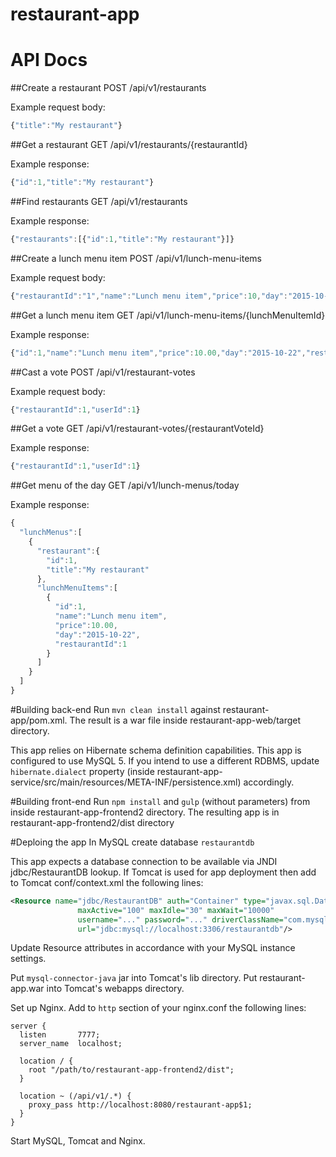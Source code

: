 # restaurant-app

# API Docs

##Create a restaurant
POST /api/v1/restaurants

Example request body:
```javascript
{"title":"My restaurant"}
```

##Get a restaurant
GET /api/v1/restaurants/{restaurantId}

Example response:
```javascript
{"id":1,"title":"My restaurant"}
```

##Find restaurants
GET /api/v1/restaurants

Example response:
```javascript
{"restaurants":[{"id":1,"title":"My restaurant"}]}
```

##Create a lunch menu item
POST /api/v1/lunch-menu-items

Example request body:
```javascript
{"restaurantId":"1","name":"Lunch menu item","price":10,"day":"2015-10-22T23:56:10+03:00"}
```

##Get a lunch menu item
GET /api/v1/lunch-menu-items/{lunchMenuItemId}

Example response:
```javascript
{"id":1,"name":"Lunch menu item","price":10.00,"day":"2015-10-22","restaurantId":1}
```

##Cast a vote
POST /api/v1/restaurant-votes

Example request body:
```javascript
{"restaurantId":1,"userId":1}
```

##Get a vote
GET /api/v1/restaurant-votes/{restaurantVoteId}

Example response:
```javascript
{"restaurantId":1,"userId":1}
```

##Get menu of the day
GET /api/v1/lunch-menus/today

Example response:
```javascript
{
  "lunchMenus":[
    {
      "restaurant":{
        "id":1,
        "title":"My restaurant"
      },
      "lunchMenuItems":[
        {
          "id":1,
          "name":"Lunch menu item",
          "price":10.00,
          "day":"2015-10-22",
          "restaurantId":1
        }
      ]
    }
  ]
}
```


#Building back-end
Run ```mvn clean install``` against restaurant-app/pom.xml. The result is a war file inside restaurant-app-web/target directory.

This app relies on Hibernate schema definition capabilities. This app is configured to use MySQL 5. If you intend to use a different RDBMS, update ```hibernate.dialect``` property (inside restaurant-app-service/src/main/resources/META-INF/persistence.xml) accordingly.

#Building front-end
Run ```npm install``` and ```gulp``` (without parameters) from inside restaurant-app-frontend2 directory. The resulting app is in restaurant-app-frontend2/dist directory

#Deploing the app
In MySQL create database ```restaurantdb```

This app expects a database connection to be available via JNDI jdbc/RestaurantDB lookup.
If Tomcat is used for app deployment then add to Tomcat conf/context.xml the following lines:

```xml
<Resource name="jdbc/RestaurantDB" auth="Container" type="javax.sql.DataSource"
               maxActive="100" maxIdle="30" maxWait="10000"
               username="..." password="..." driverClassName="com.mysql.jdbc.Driver"
               url="jdbc:mysql://localhost:3306/restaurantdb"/>
```
Update Resource attributes in accordance with your MySQL instance settings.

Put ```mysql-connector-java``` jar into Tomcat's lib directory. Put restaurant-app.war into Tomcat's webapps directory.

Set up Nginx. Add to ```http``` section of your nginx.conf the following lines:

```nginx
server {
  listen       7777;
  server_name  localhost;
  
  location / {
    root "/path/to/restaurant-app-frontend2/dist";
  }
  
  location ~ (/api/v1/.*) {
    proxy_pass http://localhost:8080/restaurant-app$1;
  }
}
```

Start MySQL, Tomcat and Nginx.
